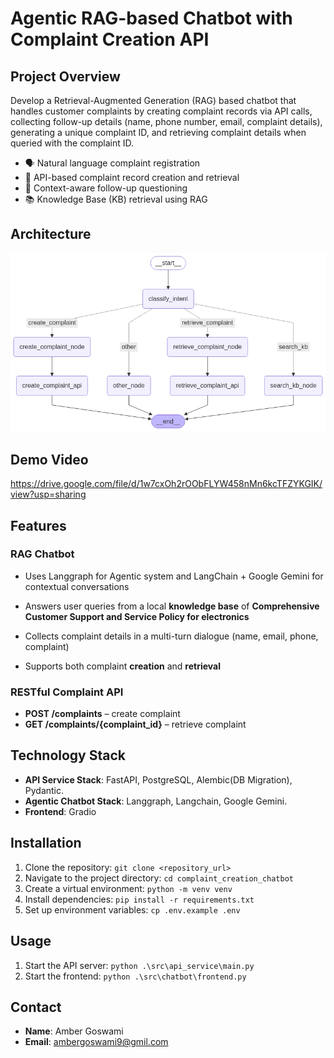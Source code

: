 # Agentic RAG-based Chatbot with Complaint Creation API

## Project Overview

Develop a Retrieval-Augmented Generation (RAG) based chatbot that handles customer
complaints by creating complaint records via API calls, collecting follow-up details (name,
phone number, email, complaint details), generating a unique complaint ID, and retrieving
complaint details when queried with the complaint ID.
- 🗣️ Natural language complaint registration
- 🔗 API-based complaint record creation and retrieval
- 🧠 Context-aware follow-up questioning
- 📚 Knowledge Base (KB) retrieval using RAG

## Architecture
![alt text](chatbot_graph.png)

## Demo Video
https://drive.google.com/file/d/1w7cxOh2rOObFLYW458nMn6kcTFZYKGIK/view?usp=sharing



## Features

### RAG Chatbot
- Uses Langgraph for Agentic system and LangChain + Google Gemini for contextual conversations
- Answers user queries from a local **knowledge base** of **Comprehensive Customer Support and Service Policy for electronics**

- Collects complaint details in a multi-turn dialogue (name, email, phone, complaint)
- Supports both complaint **creation** and **retrieval**

### RESTful Complaint API
- **POST /complaints** – create complaint
- **GET /complaints/{complaint_id}** – retrieve complaint

## Technology Stack

- **API Service Stack**: FastAPI, PostgreSQL, Alembic(DB Migration), Pydantic.
- **Agentic Chatbot Stack**: Langgraph, Langchain, Google Gemini. 
- **Frontend**: Gradio


## Installation

1. Clone the repository: ```git clone <repository_url>```
2. Navigate to the project directory: ```cd complaint_creation_chatbot```
3. Create a virtual environment: ```python -m venv venv```
4. Install dependencies: ```pip install -r requirements.txt```
4. Set up environment variables: ```cp .env.example .env```


## Usage
1. Start the API server: ```python .\src\api_service\main.py ```
2. Start the frontend: ```python .\src\chatbot\frontend.py```

## Contact

- **Name**: Amber Goswami
- **Email**: ambergoswami9@gmil.com
